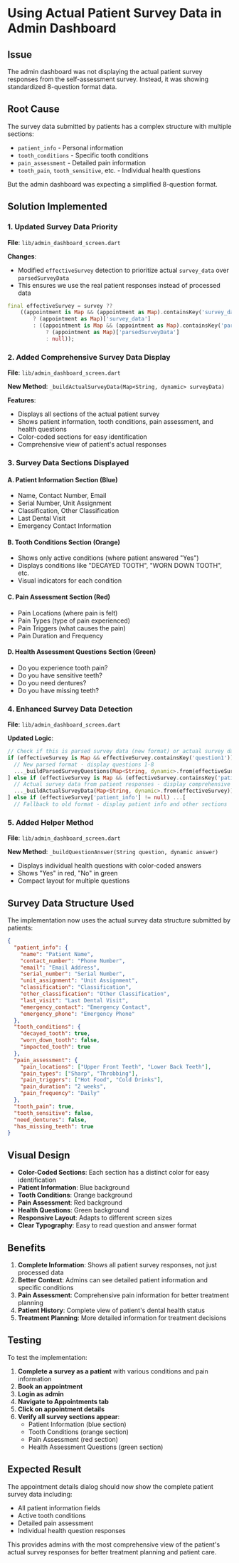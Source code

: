 # Using Actual Patient Survey Data in Admin Dashboard

## Issue
The admin dashboard was not displaying the actual patient survey responses from the self-assessment survey. Instead, it was showing standardized 8-question format data.

## Root Cause
The survey data submitted by patients has a complex structure with multiple sections:
- `patient_info` - Personal information
- `tooth_conditions` - Specific tooth conditions
- `pain_assessment` - Detailed pain information
- `tooth_pain`, `tooth_sensitive`, etc. - Individual health questions

But the admin dashboard was expecting a simplified 8-question format.

## Solution Implemented

### 1. Updated Survey Data Priority
**File**: `lib/admin_dashboard_screen.dart`

**Changes**:
- Modified `effectiveSurvey` detection to prioritize actual `survey_data` over `parsedSurveyData`
- This ensures we use the real patient responses instead of processed data

```dart
final effectiveSurvey = survey ??
    ((appointment is Map && (appointment as Map).containsKey('survey_data'))
        ? (appointment as Map)['survey_data']
        : ((appointment is Map && (appointment as Map).containsKey('parsedSurveyData'))
            ? (appointment as Map)['parsedSurveyData']
            : null));
```

### 2. Added Comprehensive Survey Data Display
**File**: `lib/admin_dashboard_screen.dart`

**New Method**: `_buildActualSurveyData(Map<String, dynamic> surveyData)`

**Features**:
- Displays all sections of the actual patient survey
- Shows patient information, tooth conditions, pain assessment, and health questions
- Color-coded sections for easy identification
- Comprehensive view of patient's actual responses

### 3. Survey Data Sections Displayed

#### A. Patient Information Section (Blue)
- Name, Contact Number, Email
- Serial Number, Unit Assignment
- Classification, Other Classification
- Last Dental Visit
- Emergency Contact Information

#### B. Tooth Conditions Section (Orange)
- Shows only active conditions (where patient answered "Yes")
- Displays conditions like "DECAYED TOOTH", "WORN DOWN TOOTH", etc.
- Visual indicators for each condition

#### C. Pain Assessment Section (Red)
- Pain Locations (where pain is felt)
- Pain Types (type of pain experienced)
- Pain Triggers (what causes the pain)
- Pain Duration and Frequency

#### D. Health Assessment Questions Section (Green)
- Do you experience tooth pain?
- Do you have sensitive teeth?
- Do you need dentures?
- Do you have missing teeth?

### 4. Enhanced Survey Data Detection
**File**: `lib/admin_dashboard_screen.dart`

**Updated Logic**:
```dart
// Check if this is parsed survey data (new format) or actual survey data
if (effectiveSurvey is Map && effectiveSurvey.containsKey('question1')) ...[
  // New parsed format - display questions 1-8
  ..._buildParsedSurveyQuestions(Map<String, dynamic>.from(effectiveSurvey)),
] else if (effectiveSurvey is Map && (effectiveSurvey.containsKey('patient_info') || effectiveSurvey.containsKey('tooth_conditions') || effectiveSurvey.containsKey('pain_assessment'))) ...[
  // Actual survey data from patient responses - display comprehensive survey
  ..._buildActualSurveyData(Map<String, dynamic>.from(effectiveSurvey)),
] else if (effectiveSurvey['patient_info'] != null) ...[
  // Fallback to old format - display patient info and other sections
```

### 5. Added Helper Method
**File**: `lib/admin_dashboard_screen.dart`

**New Method**: `_buildQuestionAnswer(String question, dynamic answer)`
- Displays individual health questions with color-coded answers
- Shows "Yes" in red, "No" in green
- Compact layout for multiple questions

## Survey Data Structure Used

The implementation now uses the actual survey data structure submitted by patients:

```json
{
  "patient_info": {
    "name": "Patient Name",
    "contact_number": "Phone Number",
    "email": "Email Address",
    "serial_number": "Serial Number",
    "unit_assignment": "Unit Assignment",
    "classification": "Classification",
    "other_classification": "Other Classification",
    "last_visit": "Last Dental Visit",
    "emergency_contact": "Emergency Contact",
    "emergency_phone": "Emergency Phone"
  },
  "tooth_conditions": {
    "decayed_tooth": true,
    "worn_down_tooth": false,
    "impacted_tooth": true
  },
  "pain_assessment": {
    "pain_locations": ["Upper Front Teeth", "Lower Back Teeth"],
    "pain_types": ["Sharp", "Throbbing"],
    "pain_triggers": ["Hot Food", "Cold Drinks"],
    "pain_duration": "2 weeks",
    "pain_frequency": "Daily"
  },
  "tooth_pain": true,
  "tooth_sensitive": false,
  "need_dentures": false,
  "has_missing_teeth": true
}
```

## Visual Design

- **Color-Coded Sections**: Each section has a distinct color for easy identification
- **Patient Information**: Blue background
- **Tooth Conditions**: Orange background
- **Pain Assessment**: Red background
- **Health Questions**: Green background
- **Responsive Layout**: Adapts to different screen sizes
- **Clear Typography**: Easy to read question and answer format

## Benefits

1. **Complete Information**: Shows all patient survey responses, not just processed data
2. **Better Context**: Admins can see detailed patient information and specific conditions
3. **Pain Assessment**: Comprehensive pain information for better treatment planning
4. **Patient History**: Complete view of patient's dental health status
5. **Treatment Planning**: More detailed information for treatment decisions

## Testing

To test the implementation:

1. **Complete a survey as a patient** with various conditions and pain information
2. **Book an appointment**
3. **Login as admin**
4. **Navigate to Appointments tab**
5. **Click on appointment details**
6. **Verify all survey sections appear**:
   - Patient Information (blue section)
   - Tooth Conditions (orange section)
   - Pain Assessment (red section)
   - Health Assessment Questions (green section)

## Expected Result

The appointment details dialog should now show the complete patient survey data including:
- All patient information fields
- Active tooth conditions
- Detailed pain assessment
- Individual health question responses

This provides admins with the most comprehensive view of the patient's actual survey responses for better treatment planning and patient care. 